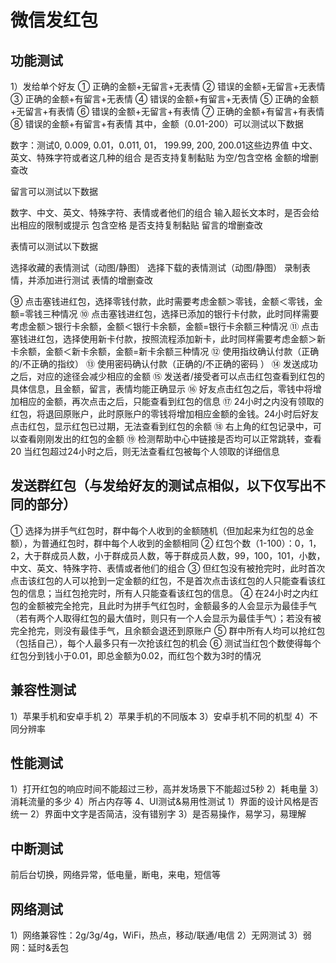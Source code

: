 微信发红包
===

功能测试
---

1）发给单个好友
① 正确的金额+无留言+无表情
② 错误的金额+无留言+无表情
③ 正确的金额+有留言+无表情
④ 错误的金额+有留言+无表情
⑤ 正确的金额+无留言+有表情
⑥ 错误的金额+无留言+有表情
⑦ 正确的金额+有留言+有表情
⑧ 错误的金额+有留言+有表情
其中，金额（0.01-200）可以测试以下数据

数字：测试0,  0.009,  0.01，0.011,  01， 199.99,  200,  200.01这些边界值
中文、英文、特殊字符或者这几种的组合
是否支持复制黏贴
为空/包含空格
金额的增删查改

留言可以测试以下数据

数字、中文、英文、特殊字符、表情或者他们的组合
输入超长文本时，是否会给出相应的限制或提示
包含空格
是否支持复制黏贴
留言的增删查改

表情可以测试以下数据

选择收藏的表情测试（动图/静图）
选择下载的表情测试（动图/静图）
录制表情，并添加进行测试
表情的增删查改

⑨ 点击塞钱进红包，选择零钱付款，此时需要考虑金额＞零钱，金额＜零钱，金额=零钱三种情况
⑩ 点击塞钱进红包，选择已添加的银行卡付款，此时同样需要考虑金额＞银行卡余额，金额＜银行卡余额，金额=银行卡余额三种情况
⑪ 点击塞钱进红包，选择使用新卡付款，按照流程添加新卡，此时同样需要考虑金额＞新卡余额，金额＜新卡余额，金额=新卡余额三种情况
⑫ 使用指纹确认付款（正确的/不正确的指纹）
⑬ 使用密码确认付款（正确的/不正确的密码 ）
⑭ 发送成功之后，对应的途径会减少相应的金额
⑮ 发送者/接受者可以点击红包查看到红包的具体信息，且金额，留言，表情均能正确显示
⑯ 好友点击红包之后，零钱中将增加相应的金额，再次点击之后，只能查看到红包的信息
⑰ 24小时之内没有领取的红包，将退回原账户，此时原账户的零钱将增加相应金额的金钱。24小时后好友点击红包，显示红包已过期，无法查看到红包的余额
⑱ 右上角的红包记录中，可以查看刚刚发出的红包的金额
⑲ 检测帮助中心中链接是否均可以正常跳转，查看
20 当红包超过24小时之后，则无法查看红包被每个人领取的详细信息

发送群红包（与发给好友的测试点相似，以下仅写出不同的部分）
---

① 选择为拼手气红包时，群中每个人收到的金额随机（但加起来为红包的总金额），为普通红包时，群中每个人收到的金额相同
② 红包个数（1-100）：0，1，2，大于群成员人数，小于群成员人数，等于群成员人数，99，100，101，小数，中文、英文、特殊字符、表情或者他们的组合
③ 但红包没有被抢完时，此时首次点击该红包的人可以抢到一定金额的红包，不是首次点击该红包的人只能查看该红包的信息；当红包抢完时，所有人只能查看该红包的信息。
④ 在24小时之内红包的金额被完全抢完，且此时为拼手气红包时，金额最多的人会显示为最佳手气（若有两个人取得红包的最大值时，则只有一个人会显示为最佳手气）；若没有被完全抢完，则没有最佳手气，且余额会退还到原账户
⑤ 群中所有人均可以抢红包（包括自己），每个人最多只有一次抢该红包的机会
⑥ 测试当红包个数使得每个红包分到钱小于0.01，即总金额为0.02，而红包个数为3时的情况

兼容性测试
---

1）苹果手机和安卓手机
2）苹果手机的不同版本
3）安卓手机不同的机型
4）不同分辨率

性能测试
---

1）打开红包的响应时间不能超过三秒，高并发场景下不能超过5秒
2）耗电量
3）消耗流量的多少
4）所占内存等
4、UI测试&易用性测试
1）界面的设计风格是否统一
2）界面中文字是否简洁，没有错别字
3）是否易操作，易学习，易理解

中断测试
---

前后台切换，网络异常，低电量，断电，来电，短信等

网络测试
---

1）网络兼容性：2g/3g/4g，WiFi，热点，移动/联通/电信
2）无网测试
3）弱网：延时&丢包
